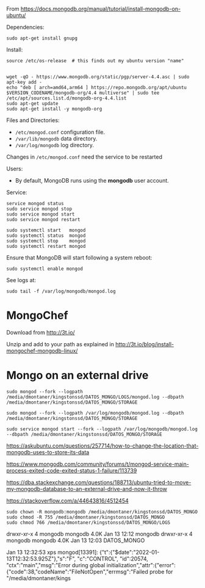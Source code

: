From <https://docs.mongodb.org/manual/tutorial/install-mongodb-on-ubuntu/>

Dependencies:

    sudo apt-get install gnupg

Install:

    source /etc/os-release  # this finds out my ubuntu version "name"


    wget -qO - https://www.mongodb.org/static/pgp/server-4.4.asc | sudo apt-key add -
    echo "deb [ arch=amd64,arm64 ] https://repo.mongodb.org/apt/ubuntu $VERSION_CODENAME/mongodb-org/4.4 multiverse" | sudo tee /etc/apt/sources.list.d/mongodb-org-4.4.list
    sudo apt-get update
    sudo apt-get install -y mongodb-org

Files and Directories:

- `/etc/mongod.conf` configuration file.
- `/var/lib/mongodb` data directory.
- `/var/log/mongodb` log directory.


Changes in `/etc/mongod.conf` need the service to be restarted


Users:

- By default, MongoDB runs using the __mongodb__ user account.


Service:

    service mongod status
    sudo service mongod stop
    sudo service mongod start
    sudo service mongod restart

    sudo systemctl start   mongod
    sudo systemctl status  mongod
    sudo systemctl stop    mongod
    sudo systemctl restart mongod
    
Ensure that MongoDB will start following a system reboot:

    sudo systemctl enable mongod

See logs at:

    sudo tail -f /var/log/mongodb/mongod.log 



MongoChef
================================================================================

Download from <http://3t.io/>

Unzip and add to your path as explained in <http://3t.io/blog/install-mongochef-mongodb-linux/>


Mongo on an external drive
================================================================================

    sudo mongod --fork --logpath /media/dmontaner/kingstonssd/DATOS_MONGO/LOGS/mongod.log --dbpath /media/dmontaner/kingstonssd/DATOS_MONGO/STORAGE

    sudo mongod --fork --logpath /var/log/mongodb/mongod.log --dbpath /media/dmontaner/kingstonssd/DATOS_MONGO/STORAGE
    
    sudo service mongod start --fork --logpath /var/log/mongodb/mongod.log --dbpath /media/dmontaner/kingstonssd/DATOS_MONGO/STORAGE


https://askubuntu.com/questions/257714/how-to-change-the-location-that-mongodb-uses-to-store-its-data

https://www.mongodb.com/community/forums/t/mongod-service-main-process-exited-code-exited-status-1-failure/113739

https://dba.stackexchange.com/questions/188713/ubuntu-tried-to-move-my-mongodb-database-to-an-external-drive-and-now-it-throw

https://stackoverflow.com/a/44643816/4512454



    sudo chown -R mongodb:mongodb /media/dmontaner/kingstonssd/DATOS_MONGO
    sudo chmod -R 755 /media/dmontaner/kingstonssd/DATOS_MONGO
    sudo chmod 766 /media/dmontaner/kingstonssd/DATOS_MONGO/LOGS

drwxr-xr-x  4 mongodb       mongodb       4.0K Jan 13 12:12 mongodb
drwxr-xr-x  4 mongodb   mongodb   4.0K Jan 13 12:03 DATOS_MONGO

Jan 13 12:32:53 xps mongod[13391]: {"t":{"$date":"2022-01-13T12:32:53.925Z"},"s":"F",  "c":"CONTROL",  "id":20574,   "ctx":"main","msg":"Error during global initialization","attr":{"error":{"code":38,"codeName":"FileNotOpen","errmsg":"Failed probe for \"/media/dmontaner/kings
